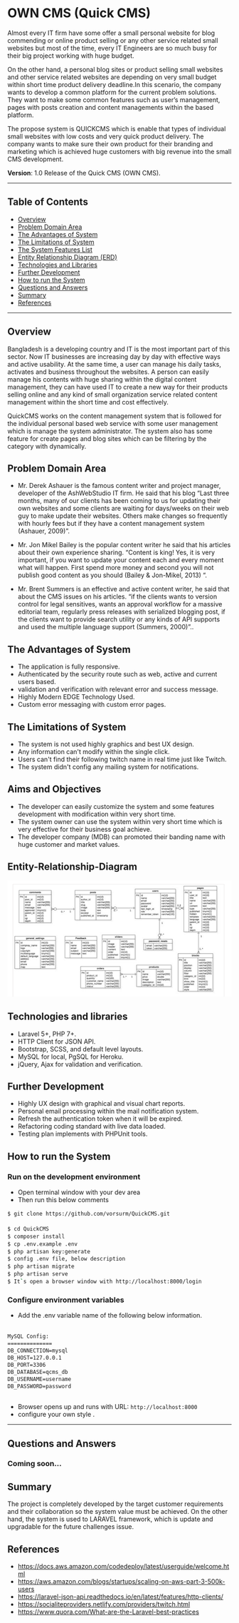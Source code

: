 # OWN CMS (Quick CMS)

Almost every IT firm have some offer a small personal website for blog commending or online product selling or any other service related small websites but most of the time, every IT Engineers are so much busy for their big project working with huge budget. 

On the other hand, a personal blog sites or product selling small websites and other service related websites are depending on very small budget within short time product delivery deadline.In this scenario, the company wants to develop a common platform for the current problem solutions. They want to make some common features such as user’s management, pages with posts creation and content managements within the based platform. 

The propose system is QUICKCMS which is enable that types of individual small websites with low costs and very quick product delivery. The company wants to make sure their own product for their branding and marketing which is achieved huge customers with big revenue into the small CMS development.

**Version**: 1.0 Release of the Quick CMS (OWN CMS).

---

## Table of Contents

- [Overview](#overview)
- [Problem Domain Area](#problem-Domain-Area)
- [The Advantages of System](#The-Advantages-of-System)
- [The Limitations of System](#The-Limitations-of-System)
- [The System Features List](#Aims-and-Objectives)
- [Entity Relationship Diagram (ERD)](#Entity-Relationship-Diagram)
- [Technologies and Libraries](#technologies-and-libraries)
- [Further Development](#further-development)
- [How to run the System](#how-to-run-the-system)
- [Questions and Answers](#questions-and-answers)
- [Summary](#summary)
- [References](#references)

---

## Overview

Bangladesh is a developing country and IT is the most important part of this sector. Now IT businesses are increasing day by day with effective ways and active usability. At the same time, a user can manage his daily tasks, activates and business throughout the websites. A person can easily manage his contents with huge sharing within the digital content management, they can have used IT to create a new way for their products selling online and any kind of small organization service related content management within the short time and cost effectively. 

QuickCMS works on the content management system that is followed for the individual personal based web service with some user management which is manage the system administrator. The system also has some feature for create pages and blog sites which can be filtering by the 
category with dynamically.

## Problem Domain Area

- Mr. Derek Ashauer is the famous content writer and project manager, developer of
the AshWebStudio IT firm. He said that his blog “Last three months, many of our clients has been coming to us for updating their own websites and some clients are waiting for days/weeks on their web guy to make update their websites. Others make changes so frequently with hourly fees but if they have a content management system (Ashauer, 2009)”.

- Mr. Jon Mikel Bailey is the popular content writer he said that his articles about their
own experience sharing. “Content is king! Yes, it is very important, if you want to update your content each and every moment what will happen. First spend more money and second you will not publish good content as you should (Bailey & Jon-Mikel, 2013) “.

- Mr. Brent Summers is an effective and active content writer, he said that about the
CMS issues on his articles. “if the clients wants to version control for legal sensitives, wants an approval workflow for a massive editorial team, regularly press releases with serialized blogging post, if the clients want to provide search utility or any kinds of API supports and used the multiple language support (Summers, 2000)”..

## The Advantages of System

- The application is fully responsive.
- Authenticated by the security route such as web, active and current users based.
- validation and verification with relevant error and success message.
- Highly Modern EDGE Technology Used.
- Custom error messaging with custom error pages.

## The Limitations of System

- The system is not used highly graphics and best UX design.
- Any information can't modify within the single click.
- Users can't find their following twitch name in real time just like Twitch.
- The system didn't config any mailing system for notifications.

## Aims and Objectives

- The developer can easily customize the system and some features
development with modification within very short time.
- The system owner can use the system within very short time which is very
effective for their business goal achieve.
- The developer company (MDB) can promoted their banding name with huge
customer and market values.

## Entity-Relationship-Diagram

![arc](erd_diagram.jpg?raw=true 'ERD_Diagram')

## Technologies and libraries

- Laravel 5+, PHP 7+.
- HTTP Client for JSON API.
- Bootstrap, SCSS, and default level layouts.
- MySQL for local, PgSQL for Heroku.
- jQuery, Ajax for validation and verification.

## Further Development

- Highly UX design with graphical and visual chart reports.
- Personal email processing within the mail notification system.
- Refresh the authentication token when it will be expired.
- Refactoring coding standard with live data loaded.
- Testing plan implements with PHPUnit tools.

## How to run the System

### Run on the development environment

- Open terminal window with your dev area
- Then run this below comments

```sh
$ git clone https://github.com/vorsurm/QuickCMS.git

$ cd QuickCMS
$ composer install
$ cp .env.example .env
$ php artisan key:generate
$ config .env file, below description
$ php artisan migrate
$ php artisan serve
$ It`s open a browser window with http://localhost:8000/login

```

### Configure environment variables

- Add the .env variable name of the following below information.

```

MySQL Config:
==============
DB_CONNECTION=mysql
DB_HOST=127.0.0.1
DB_PORT=3306
DB_DATABASE=qcms_db
DB_USERNAME=username
DB_PASSWORD=password


```

- Browser opens up and runs with URL: `http://localhost:8000`
- configure your own style .

---

## Questions and Answers

### Coming soon... 

## Summary

The project is completely developed by the target customer requirements and their
collaboration so the system value must be achieved. On the other hand, the system is
used to LARAVEL framework, which is update and upgradable for the future
challenges issue.

## References

- https://docs.aws.amazon.com/codedeploy/latest/userguide/welcome.html
- https://aws.amazon.com/blogs/startups/scaling-on-aws-part-3-500k-users
- https://laravel-json-api.readthedocs.io/en/latest/features/http-clients/
- https://socialiteproviders.netlify.com/providers/twitch.html
- https://www.quora.com/What-are-the-Laravel-best-practices
